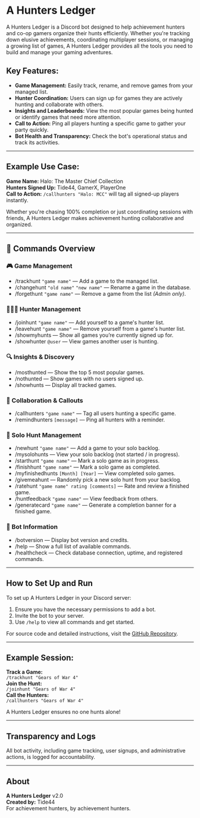 # A Hunters Ledger
A Hunters Ledger is a Discord bot designed to help achievement hunters and co-op gamers organize their hunts efficiently. Whether you're tracking down elusive achievements, coordinating multiplayer sessions, or managing a growing list of games, A Hunters Ledger provides all the tools you need to build and manage your gaming adventures.

## Key Features:

- **Game Management:** Easily track, rename, and remove games from your managed list.
- **Hunter Coordination:** Users can sign up for games they are actively hunting and collaborate with others.
- **Insights and Leaderboards:** View the most popular games being hunted or identify games that need more attention.
- **Call to Action:** Ping all players hunting a specific game to gather your party quickly.
- **Bot Health and Transparency:** Check the bot's operational status and track its activities.

---

## Example Use Case:
**Game Name:** Halo: The Master Chief Collection  
**Hunters Signed Up:** Tide44, GamerX, PlayerOne  
**Call to Action:** `/callhunters "Halo: MCC"` will tag all signed-up players instantly.

Whether you're chasing 100% completion or just coordinating sessions with friends, A Hunters Ledger makes achievement hunting collaborative and organized.

---

## 📜 Commands Overview

### 🎮 Game Management
- /trackhunt `"game name"` — Add a game to the managed list.
- /changehunt `"old name"` `"new name"` — Rename a game in the database.
- /forgethunt `"game name"` — Remove a game from the list *(Admin only)*.

### 🧑‍🤝‍🧑 Hunter Management
- /joinhunt `"game name"` — Add yourself to a game's hunter list.
- /leavehunt `"game name"` — Remove yourself from a game's hunter list.
- /showmyhunts — Show all games you’re currently signed up for.
- /showhunter `@user` — View games another user is hunting.

### 🔍 Insights & Discovery
- /mosthunted — Show the top 5 most popular games.
- /nothunted — Show games with no users signed up.
- /showhunts — Display all tracked games.

### 📢 Collaboration & Callouts
- /callhunters `"game name"` — Tag all users hunting a specific game.
- /remindhunters `[message]` — Ping all hunters with a reminder.

### 🎯 Solo Hunt Management
- /newhunt `"game name"` — Add a game to your solo backlog.
- /mysolohunts — View your solo backlog (not started / in progress).
- /starthunt `"game name"` — Mark a solo game as in progress.
- /finishhunt `"game name"` — Mark a solo game as completed.
- /myfinishedhunts `[Month] [Year]` — View completed solo games.
- /givemeahunt — Randomly pick a new solo hunt from your backlog.
- /ratehunt `"game name" rating [comments]` — Rate and review a finished game.
- /huntfeedback `"game name"` — View feedback from others.
- /generatecard `"game name"` — Generate a completion banner for a finished game.

### 🤖 Bot Information
- /botversion — Display bot version and credits.
- /help — Show a full list of available commands.
- /healthcheck — Check database connection, uptime, and registered commands.

---

## How to Set Up and Run
To set up A Hunters Ledger in your Discord server:
1. Ensure you have the necessary permissions to add a bot.
2. Invite the bot to your server.
3. Use `/help` to view all commands and get started.

For source code and detailed instructions, visit the [GitHub Repository](https://github.com/Tide44-cmd/CabinSquadBot).

---

## Example Session:
**Track a Game:**  
`/trackhunt "Gears of War 4"`  
**Join the Hunt:**  
`/joinhunt "Gears of War 4"`  
**Call the Hunters:**  
`/callhunters "Gears of War 4"`  

A Hunters Ledger ensures no one hunts alone!

---

## Transparency and Logs
All bot activity, including game tracking, user signups, and administrative actions, is logged for accountability.

---

## About
**A Hunters Ledger** v2.0  
**Created by:** Tide44  
For achievement hunters, by achievement hunters.
